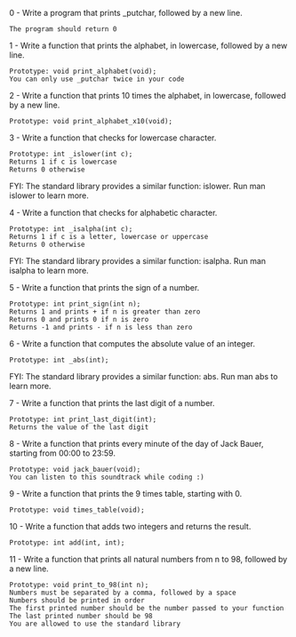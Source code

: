 0 - Write a program that prints _putchar, followed by a new line.

    The program should return 0
    
1 - Write a function that prints the alphabet, in lowercase, followed by a new line.

    Prototype: void print_alphabet(void);
    You can only use _putchar twice in your code

2 - Write a function that prints 10 times the alphabet, in lowercase, followed by a new line.

    Prototype: void print_alphabet_x10(void);
    
3 - Write a function that checks for lowercase character.

    Prototype: int _islower(int c);
    Returns 1 if c is lowercase
    Returns 0 otherwise

FYI: The standard library provides a similar function: islower. Run man islower to learn more.

4 - Write a function that checks for alphabetic character.

    Prototype: int _isalpha(int c);
    Returns 1 if c is a letter, lowercase or uppercase
    Returns 0 otherwise

FYI: The standard library provides a similar function: isalpha. Run man isalpha to learn more.

5 - Write a function that prints the sign of a number.

    Prototype: int print_sign(int n);
    Returns 1 and prints + if n is greater than zero
    Returns 0 and prints 0 if n is zero
    Returns -1 and prints - if n is less than zero

6 - Write a function that computes the absolute value of an integer.

    Prototype: int _abs(int);

FYI: The standard library provides a similar function: abs. Run man abs to learn more.

7 - Write a function that prints the last digit of a number.

    Prototype: int print_last_digit(int);
    Returns the value of the last digit

8 - Write a function that prints every minute of the day of Jack Bauer, starting from 00:00 to 23:59.

    Prototype: void jack_bauer(void);
    You can listen to this soundtrack while coding :)

9 - Write a function that prints the 9 times table, starting with 0.

    Prototype: void times_table(void);
    
10 - Write a function that adds two integers and returns the result.

    Prototype: int add(int, int);

11 - Write a function that prints all natural numbers from n to 98, followed by a new line.

    Prototype: void print_to_98(int n);
    Numbers must be separated by a comma, followed by a space
    Numbers should be printed in order
    The first printed number should be the number passed to your function
    The last printed number should be 98
    You are allowed to use the standard library
